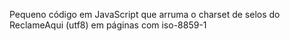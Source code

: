 Pequeno código em JavaScript que arruma o charset de selos do ReclameAqui (utf8) em páginas com iso-8859-1
